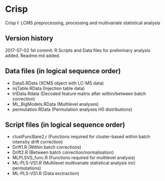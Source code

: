 # Crisp
Crisp I: LCMS preprocessing, processing and multivariate statistical analysis

## Version history
2017-07-02 1st commit: R Scripts and Data files for preliminary analysis added. Readme.md added.

## Data files (in logical sequence order)
- Data5.RData (XCMS object with LC-MS data)
- injTable.RData (Injection table data)
- trtData.Rdata (Decoded feature matrix after within/between batch correction)
- ML_BigModels.RData (Multilevel analyses)
- permutation.RData (Permutation analyses H0 distributions)

## Script files (in logical sequence order)
- clustFuncBare2.r (Functions required for cluster-based within batch intensity drift correction)
- Drift1.R (Within batch corrections)
- Drift2.R (Between batch correction/normalisation)
- MLPLSVS_func.R (Functions required for multilevel analysis)
- ML-PLS-VS1.R (Multilevel multivariate statistical analysis incl permutations)
- ML-PLS-VS1.R (Data exctraction)
